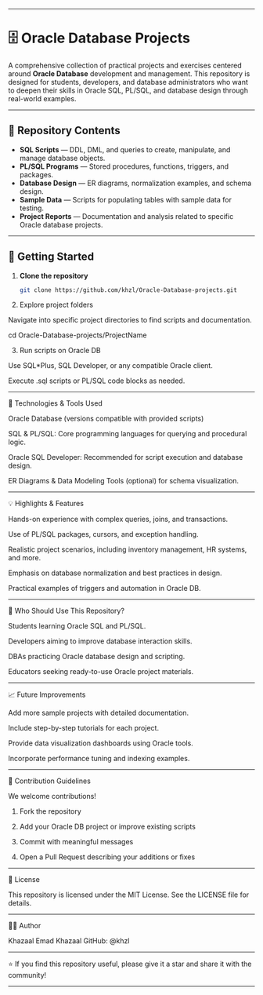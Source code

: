 

---

# 🗄️ Oracle Database Projects

A comprehensive collection of practical projects and exercises centered around **Oracle Database** development and management. This repository is designed for students, developers, and database administrators who want to deepen their skills in Oracle SQL, PL/SQL, and database design through real-world examples.

---

## 📂 Repository Contents

- **SQL Scripts** — DDL, DML, and queries to create, manipulate, and manage database objects.
- **PL/SQL Programs** — Stored procedures, functions, triggers, and packages.
- **Database Design** — ER diagrams, normalization examples, and schema design.
- **Sample Data** — Scripts for populating tables with sample data for testing.
- **Project Reports** — Documentation and analysis related to specific Oracle database projects.

---

## 🚀 Getting Started

1. **Clone the repository**
   ```bash
   git clone https://github.com/khzl/Oracle-Database-projects.git

2. Explore project folders

Navigate into specific project directories to find scripts and documentation.


cd Oracle-Database-projects/ProjectName


3. Run scripts on Oracle DB

Use SQL*Plus, SQL Developer, or any compatible Oracle client.

Execute .sql scripts or PL/SQL code blocks as needed.





---

🔧 Technologies & Tools Used

Oracle Database (versions compatible with provided scripts)

SQL & PL/SQL: Core programming languages for querying and procedural logic.

Oracle SQL Developer: Recommended for script execution and database design.

ER Diagrams & Data Modeling Tools (optional) for schema visualization.



---

💡 Highlights & Features

Hands-on experience with complex queries, joins, and transactions.

Use of PL/SQL packages, cursors, and exception handling.

Realistic project scenarios, including inventory management, HR systems, and more.

Emphasis on database normalization and best practices in design.

Practical examples of triggers and automation in Oracle DB.



---

🎯 Who Should Use This Repository?

Students learning Oracle SQL and PL/SQL.

Developers aiming to improve database interaction skills.

DBAs practicing Oracle database design and scripting.

Educators seeking ready-to-use Oracle project materials.



---

📈 Future Improvements

Add more sample projects with detailed documentation.

Include step-by-step tutorials for each project.

Provide data visualization dashboards using Oracle tools.

Incorporate performance tuning and indexing examples.



---

🤝 Contribution Guidelines

We welcome contributions!

1. Fork the repository


2. Add your Oracle DB project or improve existing scripts


3. Commit with meaningful messages


4. Open a Pull Request describing your additions or fixes




---

📄 License

This repository is licensed under the MIT License. See the LICENSE file for details.


---

👨‍💻 Author

Khazaal Emad Khazaal
GitHub: @khzl


---

⭐ If you find this repository useful, please give it a star and share it with the community!

---

